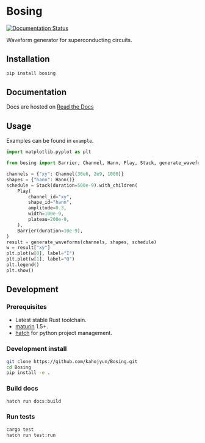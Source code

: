 # Bosing

[![Documentation Status](https://readthedocs.org/projects/bosing/badge/?version=latest)](https://bosing.readthedocs.io/zh-cn/latest/?badge=latest)

Waveform generator for superconducting circuits.

## Installation

```bash
pip install bosing
```

## Documentation

Docs are hosted on [Read the Docs](http://bosing.readthedocs.io/)

## Usage

Examples can be found in `example`.

```python
import matplotlib.pyplot as plt

from bosing import Barrier, Channel, Hann, Play, Stack, generate_waveforms

channels = {"xy": Channel(30e6, 2e9, 1000)}
shapes = {"hann": Hann()}
schedule = Stack(duration=500e-9).with_children(
    Play(
        channel_id="xy",
        shape_id="hann",
        amplitude=0.3,
        width=100e-9,
        plateau=200e-9,
    ),
    Barrier(duration=10e-9),
)
result = generate_waveforms(channels, shapes, schedule)
w = result["xy"]
plt.plot(w[0], label="I")
plt.plot(w[1], label="Q")
plt.legend()
plt.show()
```

## Development

### Prerequisites

* Latest stable Rust toolchain.
* [maturin](https://github.com/PyO3/maturin) 1.5+.
* [hatch](https://github.com/pypa/hatch) for python project management.

### Development install

```bash
git clone https://github.com/kahojyun/Bosing.git
cd Bosing
pip install -e .
```

### Build docs

```bash
hatch run docs:build
```

### Run tests

```bash
cargo test
hatch run test:run
```
